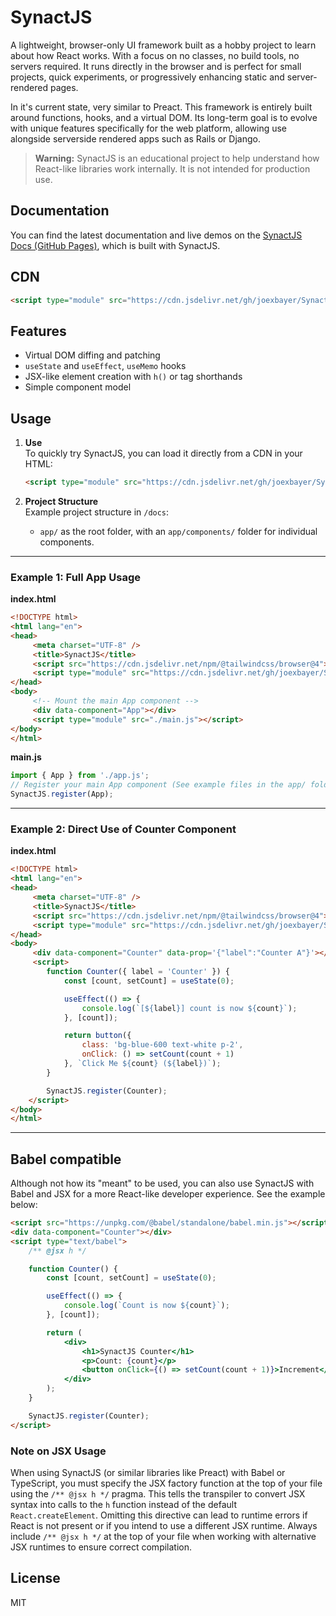 # SynactJS

A lightweight, browser-only UI framework built as a hobby project to learn about how React works. With a focus on no classes, no build tools, no servers required. It runs directly in the browser and is perfect for small projects, quick experiments, or progressively enhancing static and server-rendered pages.

In it's current state, very similar to Preact. This framework is entirely built around functions, hooks, and a virtual DOM. Its long-term goal is to evolve with unique features specifically for the web platform, allowing use alongside serverside rendered apps such as Rails or Django.

> **Warning:** SynactJS is an educational project to help understand how React-like libraries work internally. It is not intended for production use.

## Documentation

You can find the latest documentation and live demos on the [SynactJS Docs (GitHub Pages)](https://joexbayer.github.io/SynactJS/), which is built with SynactJS.

## CDN

```html
<script type="module" src="https://cdn.jsdelivr.net/gh/joexbayer/SynactJS@refs/heads/main/synact.min.js"></script>
```

## Features

- Virtual DOM diffing and patching
- `useState` and `useEffect`, `useMemo` hooks
- JSX-like element creation with `h()` or tag shorthands
- Simple component model

## Usage

1. **Use**  
    To quickly try SynactJS, you can load it directly from a CDN in your HTML:

    ```html
    <script type="module" src="https://cdn.jsdelivr.net/gh/joexbayer/SynactJS@refs/heads/main/synact.min.js"></script>
    ```

2. **Project Structure**  
    Example project structure in `/docs`:
    - `app/` as the root folder, with an `app/components/` folder for individual components.

---

### Example 1: Full App Usage

**index.html**
```html
<!DOCTYPE html>
<html lang="en">
<head>
     <meta charset="UTF-8" />
     <title>SynactJS</title>
     <script src="https://cdn.jsdelivr.net/npm/@tailwindcss/browser@4"></script>
     <script type="module" src="https://cdn.jsdelivr.net/gh/joexbayer/SynactJS@refs/heads/main/synact.min.js"></script>
</head>
<body>
     <!-- Mount the main App component -->
     <div data-component="App"></div>
     <script type="module" src="./main.js"></script>
</body>
</html>
```

**main.js**
```js
import { App } from './app.js';
// Register your main App component (See example files in the app/ folder)
SynactJS.register(App);
```
---

### Example 2: Direct Use of Counter Component

**index.html**
```html
<!DOCTYPE html>
<html lang="en">
<head>
     <meta charset="UTF-8" />
     <title>SynactJS</title>
     <script src="https://cdn.jsdelivr.net/npm/@tailwindcss/browser@4"></script>
     <script type="module" src="https://cdn.jsdelivr.net/gh/joexbayer/SynactJS@refs/heads/main/synact.min.js"></script>
</head>
<body>
     <div data-component="Counter" data-prop='{"label":"Counter A"}'></div>
     <script>
        function Counter({ label = 'Counter' }) {
            const [count, setCount] = useState(0);

            useEffect(() => {
                console.log(`[${label}] count is now ${count}`);
            }, [count]);

            return button({
                class: 'bg-blue-600 text-white p-2',
                onClick: () => setCount(count + 1)
            }, `Click Me ${count} (${label})`);
        }

        SynactJS.register(Counter);
    </script>
</body>
</html>
```

---

## Babel compatible

Although not how its "meant" to be used, you can also use SynactJS with Babel and JSX for a more React-like developer experience. See the example below:

```html
<script src="https://unpkg.com/@babel/standalone/babel.min.js"></script>
<div data-component="Counter"></div>
<script type="text/babel">
    /** @jsx h */

    function Counter() {
        const [count, setCount] = useState(0);

        useEffect(() => {
            console.log(`Count is now ${count}`);
        }, [count]);

        return (
            <div>
                <h1>SynactJS Counter</h1>
                <p>Count: {count}</p>
                <button onClick={() => setCount(count + 1)}>Increment</button>
            </div>
        );
    }

    SynactJS.register(Counter); 
</script>
```

### Note on JSX Usage

When using SynactJS (or similar libraries like Preact) with Babel or TypeScript, you must specify the JSX factory function at the top of your file using the `/** @jsx h */` pragma. This tells the transpiler to convert JSX syntax into calls to the `h` function instead of the default `React.createElement`. Omitting this directive can lead to runtime errors if React is not present or if you intend to use a different JSX runtime. Always include `/** @jsx h */` at the top of your file when working with alternative JSX runtimes to ensure correct compilation.

## License

MIT